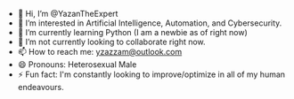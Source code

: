 - 👋 Hi, I’m @YazanTheExpert
- 👀 I’m interested in Artificial Intelligence, Automation, and Cybersecurity.
- 🌱 I’m currently learning Python (I am a newbie as of right now)
- 💞️ I’m not currently looking to collaborate right now.
- 📫 How to reach me: yzazzam@outlook.com
- 😄 Pronouns: Heterosexual Male
- ⚡ Fun fact: I'm constantly looking to improve/optimize in all of my human endeavours.

<!---
YazanTheExpert/YazanTheExpert is a ✨ special ✨ repository because its `README.md` (this file) appears on your GitHub profile.
You can click the Preview link to take a look at your changes.
--->
